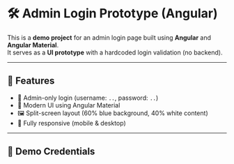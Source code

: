 # 🛠️ Admin Login Prototype (Angular)

This is a **demo project** for an admin login page built using **Angular** and **Angular Material**.  
It serves as a **UI prototype** with a hardcoded login validation (no backend).

---

## 🎯 Features

- 💼 Admin-only login (username: `..`,  password: `..`)
- 🎨 Modern UI using Angular Material
- 🖼️ Split-screen layout (60% blue background, 40% white content)
- 📱 Fully responsive (mobile & desktop)

---

## 🧪 Demo Credentials

